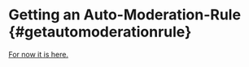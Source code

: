 Getting an Auto-Moderation-Rule {#getautomoderationrule}
============
[For now it is here.](https://github.com/RealTimeChris/DiscordCoreAPI/blob/main/source/auto_moderation_entities.cpp#l64)
